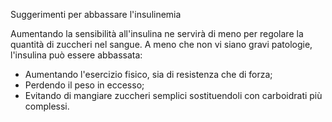 Suggerimenti per abbassare l'insulinemia

Aumentando la sensibilità all'insulina ne servirà di meno per regolare la quantità di zuccheri nel sangue.
A meno che non vi siano gravi patologie, l'insulina può essere abbassata:
- Aumentando l'esercizio fisico, sia di resistenza che di forza;
- Perdendo il peso in eccesso;
- Evitando di mangiare zuccheri semplici sostituendoli con carboidrati più complessi.